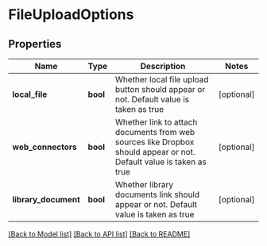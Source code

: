 # FileUploadOptions

## Properties
Name | Type | Description | Notes
------------ | ------------- | ------------- | -------------
**local_file** | **bool** | Whether local file upload button should appear or not. Default value is taken as true | [optional] 
**web_connectors** | **bool** | Whether link to attach documents from web sources like Dropbox should appear or not. Default value is taken as true | [optional] 
**library_document** | **bool** | Whether library documents link should appear or not. Default value is taken as true | [optional] 

[[Back to Model list]](../README.md#documentation-for-models) [[Back to API list]](../README.md#documentation-for-api-endpoints) [[Back to README]](../README.md)


